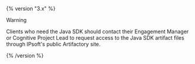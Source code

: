 {% version "3.x" %}
> [!warning]  
>
> Clients who need the Java SDK should contact their Engagement Manager or Cognitive Project Lead to request access to the Java SDK artifact files through IPsoft's public Artifactory site.

{% /version %}
